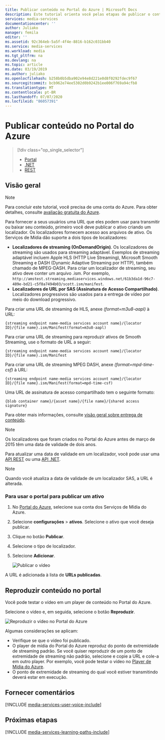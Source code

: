 ```yaml
---
title: Publicar conteúdo no Portal do Azure | Microsoft Docs
description: Este tutorial orienta você pelas etapas de publicar o conteúdo no Portal do Azure.
services: media-services
documentationcenter: ''
author: Juliako
manager: femila
editor: ''
ms.assetid: 92c364eb-5a5f-4f4e-8816-b162c031bb40
ms.service: media-services
ms.workload: media
ms.tgt_pltfrm: na
ms.devlang: na
ms.topic: article
ms.date: 03/19/2019
ms.author: juliako
ms.openlocfilehash: b258b0b5dba902e94e8d221e0d8f0292fdec9f67
ms.sourcegitcommit: bcb962e74ee5302d0b9242b1ee006f769a94cfb8
ms.translationtype: MT
ms.contentlocale: pt-BR
ms.lasthandoff: 07/07/2020
ms.locfileid: "86057391"
---
```

# <a name="publish-content-in-the-azure-portal"></a>Publicar conteúdo no Portal do Azure  
> [!div class="op_single_selector"]
> * [Portal](media-services-portal-publish.md)
> * [.NET](media-services-deliver-streaming-content.md)
> * [REST](media-services-rest-deliver-streaming-content.md)
> 
> 

## <a name="overview"></a>Visão geral
> [!NOTE]
> Para concluir este tutorial, você precisa de uma conta do Azure. Para obter detalhes, consulte [avaliação gratuita do Azure](https://azure.microsoft.com/pricing/free-trial/). 
> 
> 

Para fornecer a seus usuários uma URL que eles podem usar para transmitir ou baixar seu conteúdo, primeiro você deve publicar o ativo criando um localizador. Os localizadores fornecem acesso aos arquivos de ativo. Os Serviços de Mídia dão suporte a dois tipos de localizadores: 

* **Localizadores de streaming (OnDemandOrigin)**. Os localizadores de streaming são usados para streaming adaptável. Exemplos de streaming adaptável incluem Apple HLS (HTTP Live Streaming), Microsoft Smooth Streaming e DASH (Dynamic Adaptive Streaming por HTTP), também chamado de MPEG-DASH. Para criar um localizador de streaming, seu ativo deve conter um arquivo .ism. Por exemplo, `http://amstest.streaming.mediaservices.windows.net/61b3da1d-96c7-489e-bd21-c5f8a7494b03/scott.ism/manifest`.
* **Localizadores de URL por SAS (Assinatura de Acesso Compartilhado)**. Localizadores progressivos são usados para a entrega de vídeo por meio do download progressivo.

Para criar uma URL de streaming de HLS, anexe *(format=m3u8-aapl)* à URL:

`{streaming endpoint name-media services account name}/{locator ID}/{file name}.ism/Manifest(format=m3u8-aapl)`

Para criar uma URL de streaming para reproduzir ativos de Smooth Streaming, use o formato de URL a seguir:

`{streaming endpoint name-media services account name}/{locator ID}/{file name}.ism/Manifest`

Para criar uma URL de streaming MPEG DASH, anexe *(format=mpd-time-csf)* à URL:

`{streaming endpoint name-media services account name}/{locator ID}/{file name}.ism/Manifest(format=mpd-time-csf)`

Uma URL de assinatura de acesso compartilhado tem o seguinte formato:

`{blob container name}/{asset name}/{file name}/{shared access signature}`

Para obter mais informações, consulte [visão geral sobre entrega de conteúdo](media-services-deliver-content-overview.md).

> [!NOTE]
> Os localizadores que foram criados no Portal do Azure antes de março de 2015 têm uma data de validade de dois anos.  
> 
> 

Para atualizar uma data de validade em um localizador, você pode usar uma [API REST](https://docs.microsoft.com/rest/api/media/operations/locator#update_a_locator) ou uma [API .NET](https://go.microsoft.com/fwlink/?LinkID=533259). 

> [!NOTE]
> Quando você atualiza a data de validade de um localizador SAS, a URL é alterada.

### <a name="to-use-the-portal-to-publish-an-asset"></a>Para usar o portal para publicar um ativo
1. No [Portal do Azure](https://portal.azure.com/), selecione sua conta dos Serviços de Mídia do Azure.
2. Selecione **configurações**  >  **ativos**. Selecione o ativo que você deseja publicar.
3. Clique no botão **Publicar**.
4. Selecione o tipo de localizador.
5. Selecione **Adicionar**.
   
    ![Publicar o vídeo](./media/media-services-portal-vod-get-started/media-services-publish1.png)

A URL é adicionada à lista de **URLs publicadas**.

## <a name="play-content-in-the-portal"></a>Reproduzir conteúdo no portal
Você pode testar o vídeo em um player de conteúdo no Portal do Azure.

Selecione o vídeo e, em seguida, selecione o botão **Reproduzir**.

![Reproduzir o vídeo no Portal do Azure](./media/media-services-portal-vod-get-started/media-services-play.png)

Algumas considerações se aplicam:

* Verifique se que o vídeo foi publicado.
* O player de mídia do Portal do Azure reproduz do ponto de extremidade de streaming padrão. Se você quiser reproduzir de um ponto de extremidade de streaming não padrão, selecione e copie a URL e cole-a em outro player. Por exemplo, você pode testar o vídeo no [Player de Mídia do Azure](https://aka.ms/azuremediaplayer).
* O ponto de extremidade de streaming do qual você estiver transmitindo deverá estar em execução.  

## <a name="provide-feedback"></a>Fornecer comentários
[!INCLUDE [media-services-user-voice-include](../../../includes/media-services-user-voice-include.md)]

## <a name="next-steps"></a>Próximas etapas
[!INCLUDE [media-services-learning-paths-include](../../../includes/media-services-learning-paths-include.md)]


